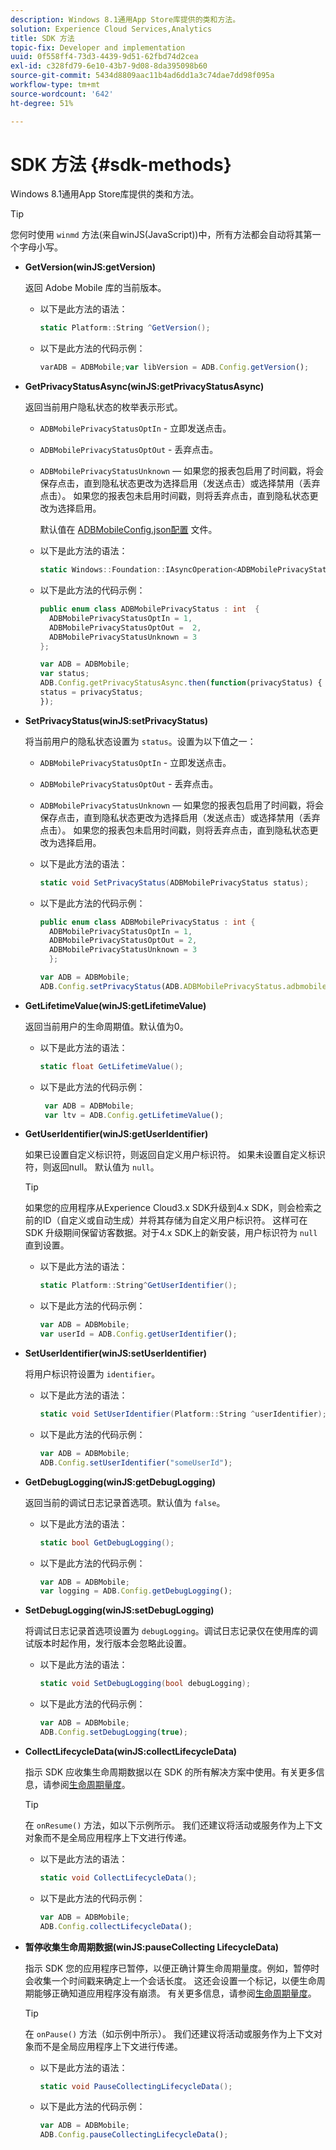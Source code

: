 ```yaml
---
description: Windows 8.1通用App Store库提供的类和方法。
solution: Experience Cloud Services,Analytics
title: SDK 方法
topic-fix: Developer and implementation
uuid: 0f558ff4-73d3-4439-9d51-62fbd74d2cea
exl-id: c328fd79-6e10-43b7-9d08-8da395098b60
source-git-commit: 5434d8809aac11b4ad6dd1a3c74dae7dd98f095a
workflow-type: tm+mt
source-wordcount: '642'
ht-degree: 51%

---
```


# SDK 方法 {#sdk-methods}

Windows 8.1通用App Store库提供的类和方法。

>[!TIP]
>
>您何时使用 `winmd` 方法(来自winJS(JavaScript))中，所有方法都会自动将其第一个字母小写。

* **GetVersion(winJS:getVersion)**

   返回 Adobe Mobile 库的当前版本。

   * 以下是此方法的语法：

      ```csharp
      static Platform::String ^GetVersion();
      ```

   * 以下是此方法的代码示例：

      ```js
      varADB = ADBMobile;var libVersion = ADB.Config.getVersion(); 
      ```

* **GetPrivacyStatusAsync(winJS:getPrivacyStatusAsync)**

   返回当前用户隐私状态的枚举表示形式。

   * `ADBMobilePrivacyStatusOptIn` - 立即发送点击。
   * `ADBMobilePrivacyStatusOptOut` - 丢弃点击。
   * `ADBMobilePrivacyStatusUnknown`  — 如果您的报表包启用了时间戳，将会保存点击，直到隐私状态更改为选择启用（发送点击）或选择禁用（丢弃点击）。 如果您的报表包未启用时间戳，则将丢弃点击，直到隐私状态更改为选择启用。

      默认值在 [ADBMobileConfig.json配置](/help/windows-appstore/c-configuration/c.json.md) 文件。

   * 以下是此方法的语法：

      ```csharp
      static Windows::Foundation::IAsyncOperation<ADBMobilePrivacyStatus> ^getPrivacyStatusAsync(); 
      ```

   * 以下是此方法的代码示例：

      ```csharp
      public enum class ADBMobilePrivacyStatus : int  {
        ADBMobilePrivacyStatusOptIn = 1, 
        ADBMobilePrivacyStatusOptOut =  2,
        ADBMobilePrivacyStatusUnknown = 3
      };
      ```

      ```js
      var ADB = ADBMobile;
      var status;
      ADB.Config.getPrivacyStatusAsync.then(function(privacyStatus) {
      status = privacyStatus;
      }); 
      ```

* **SetPrivacyStatus(winJS:setPrivacyStatus)**

   将当前用户的隐私状态设置为 `status`。设置为以下值之一：

   * `ADBMobilePrivacyStatusOptIn` - 立即发送点击。
   * `ADBMobilePrivacyStatusOptOut` - 丢弃点击。
   * `ADBMobilePrivacyStatusUnknown`  — 如果您的报表包启用了时间戳，将会保存点击，直到隐私状态更改为选择启用（发送点击）或选择禁用（丢弃点击）。 如果您的报表包未启用时间戳，则将丢弃点击，直到隐私状态更改为选择启用。

   * 以下是此方法的语法：

      ```csharp
      static void SetPrivacyStatus(ADBMobilePrivacyStatus status);
      ```

   * 以下是此方法的代码示例：

      ```csharp
      public enum class ADBMobilePrivacyStatus : int {
        ADBMobilePrivacyStatusOptIn = 1,
        ADBMobilePrivacyStatusOptOut = 2,
        ADBMobilePrivacyStatusUnknown = 3
        }; 
      ```

      ```js
      var ADB = ADBMobile;
      ADB.Config.setPrivacyStatus(ADB.ADBMobilePrivacyStatus.adbmobilePrivacyStatusOptIn); 
      ```

* **GetLifetimeValue(winJS:getLifetimeValue)**

   返回当前用户的生命周期值。默认值为0。

   * 以下是此方法的语法：

      ```csharp
      static float GetLifetimeValue();
      ```

   * 以下是此方法的代码示例：

      ```js
       var ADB = ADBMobile;
       var ltv = ADB.Config.getLifetimeValue(); 
      ```

* **GetUserIdentifier(winJS:getUserIdentifier)**

   如果已设置自定义标识符，则返回自定义用户标识符。 如果未设置自定义标识符，则返回null。 默认值为 `null`。

   >[!TIP]
   >
   >如果您的应用程序从Experience Cloud3.x SDK升级到4.x SDK，则会检索之前的ID（自定义或自动生成）并将其存储为自定义用户标识符。 这样可在 SDK 升级期间保留访客数据。对于4.x SDK上的新安装，用户标识符为 `null` 直到设置。

   * 以下是此方法的语法：

      ```csharp
      static Platform::String^GetUserIdentifier();
      ```

   * 以下是此方法的代码示例：

      ```js
      var ADB = ADBMobile;
      var userId = ADB.Config.getUserIdentifier(); 
      ```

* **SetUserIdentifier(winJS:setUserIdentifier)**

   将用户标识符设置为 `identifier`。

   * 以下是此方法的语法：

      ```csharp
      static void SetUserIdentifier(Platform::String ^userIdentifier);
      ```

   * 以下是此方法的代码示例：

      ```js
      var ADB = ADBMobile;
      ADB.Config.setUserIdentifier("someUserId"); 
      ```

* **GetDebugLogging(winJS:getDebugLogging)**

   返回当前的调试日志记录首选项。默认值为 `false`。

   * 以下是此方法的语法：

      ```csharp
      static bool GetDebugLogging(); 
      ```

   * 以下是此方法的代码示例：

      ```js
      var ADB = ADBMobile;
      var logging = ADB.Config.getDebugLogging(); 
      ```

* **SetDebugLogging(winJS:setDebugLogging)**

   将调试日志记录首选项设置为 `debugLogging`。调试日志记录仅在使用库的调试版本时起作用，发行版本会忽略此设置。

   * 以下是此方法的语法：

      ```csharp
      static void SetDebugLogging(bool debugLogging); 
      ```

   * 以下是此方法的代码示例：

      ```js
      var ADB = ADBMobile;
      ADB.Config.setDebugLogging(true); 
      ```

* **CollectLifecycleData(winJS:collectLifecycleData)**

   指示 SDK 应收集生命周期数据以在 SDK 的所有解决方案中使用。有关更多信息，请参阅[生命周期量度](/help/windows-appstore/metrics.md)。

   >[!TIP]
   >
   >在 `onResume()` 方法，如以下示例所示。 我们还建议将活动或服务作为上下文对象而不是全局应用程序上下文进行传递。

   * 以下是此方法的语法：

      ```csharp
      static void CollectLifecycleData();
      ```

   * 以下是此方法的代码示例：

      ```js
      var ADB = ADBMobile;
      ADB.Config.collectLifecycleData(); 
      ```

* **暂停收&#x200B;集生命周期数据(winJS:pauseCollecting &#x200B; LifecycleData)**

   指示 SDK 您的应用程序已暂停，以便正确计算生命周期量度。例如，暂停时会收集一个时间戳来确定上一个会话长度。 这还会设置一个标记，以便生命周期能够正确知道应用程序没有崩溃。 有关更多信息，请参阅[生命周期量度](/help/windows-appstore/metrics.md)。

   >[!TIP]
   >
   >在 `onPause()` 方法（如示例中所示）。 我们还建议将活动或服务作为上下文对象而不是全局应用程序上下文进行传递。

   * 以下是此方法的语法：

      ```csharp
      static void PauseCollectingLifecycleData();
      ```

   * 以下是此方法的代码示例：

      ```js
      var ADB = ADBMobile;
      ADB.Config.pauseCollectingLifecycleData();
      ```
